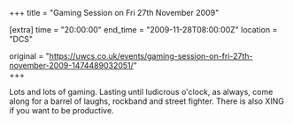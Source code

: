 +++
title = "Gaming Session on Fri 27th November 2009"

[extra]
time = "20:00:00"
end_time = "2009-11-28T08:00:00Z"
location = "DCS"

original = "https://uwcs.co.uk/events/gaming-session-on-fri-27th-november-2009-1474489032051/"    
+++

Lots and lots of gaming. Lasting until ludicrous o'clock, as always, come along for a barrel of laughs, rockband and street fighter. There is also XING if you want to be productive.

